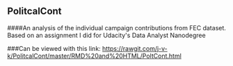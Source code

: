 ## PolitcalCont



####An analysis of the individual campaign contributions from FEC dataset. Based on an assignment I did for Udacity's Data Analyst Nanodegree

###Can be viewed with this link: 
https://rawgit.com/j-v-k/PolitcalCont/master/RMD%20and%20HTML/PoltCont.html

